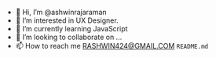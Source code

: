 - 👋 Hi, I’m @ashwinrajaraman
- 👀 I’m interested in UX Designer.
- 🌱 I’m currently learning JavaScript
- 💞️ I’m looking to collaborate on ...
- 📫 How to reach me RASHWIN424@GMAIL.COM
`README.md`
<!---
ashwinrajaraman/ashwinrajaraman is a ✨ special ✨ repository because its `README.md` (this file) appears on your GitHub profile.
You can click the Preview link to take a look at your changes.
--->
